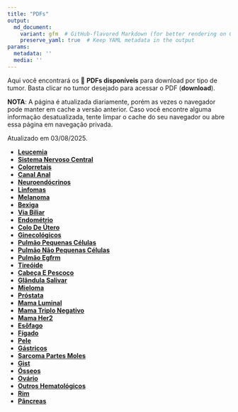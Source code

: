 ```yaml
---
title: "PDFs"
output: 
  md_document:
    variant: gfm  # GitHub-flavored Markdown (for better rendering on GitHub)
    preserve_yaml: true  # Keep YAML metadata in the output
params:
  metadata: ''
  media: ''
---
```


<script async src="https://scripts.simpleanalyticscdn.com/latest.js"></script>

Aqui você encontrará os 📝 **PDFs disponíveis** para download por tipo
de tumor. Basta clicar no tumor desejado para acessar o PDF
(**download**).

**NOTA**: A página é atualizada diariamente, porém as vezes o navegador
pode manter em cache a versão anterior. Caso você encontre alguma
informação desatualizada, tente limpar o cache do seu navegador ou abre
essa página em navegação privada.

Atualizado em 03/08/2025.

- [**Leucemia**](https://coeoralmeds-e768.restdb.io/media/688ef3dff63b80480022f4fd?download=true)
- [**Sistema Nervoso
  Central**](https://coeoralmeds-e768.restdb.io/media/688ef3e0f63b80480022f500?download=true)
- [**Colorretais**](https://coeoralmeds-e768.restdb.io/media/688ef3e3f63b80480022f506?download=true)
- [**Canal
  Anal**](https://coeoralmeds-e768.restdb.io/media/688ef3e4f63b80480022f507?download=true)
- [**Neuroendócrinos**](https://coeoralmeds-e768.restdb.io/media/688ef3e5f63b80480022f509?download=true)
- [**Linfomas**](https://coeoralmeds-e768.restdb.io/media/688ef3e6f63b80480022f50b?download=true)
- [**Melanoma**](https://coeoralmeds-e768.restdb.io/media/688ef3e8f63b80480022f50d?download=true)
- [**Bexiga**](https://coeoralmeds-e768.restdb.io/media/688ef3e9f63b80480022f50f?download=true)
- [**Via
  Biliar**](https://coeoralmeds-e768.restdb.io/media/688ef3ebf63b80480022f512?download=true)
- [**Endométrio**](https://coeoralmeds-e768.restdb.io/media/688ef3ecf63b80480022f514?download=true)
- [**Colo De
  Útero**](https://coeoralmeds-e768.restdb.io/media/688ef3edf63b80480022f516?download=true)
- [**Ginecológicos**](https://coeoralmeds-e768.restdb.io/media/688ef3eef63b80480022f517?download=true)
- [**Pulmão Pequenas
  Células**](https://coeoralmeds-e768.restdb.io/media/688ef3f0f63b80480022f51a?download=true)
- [**Pulmão Não Pequenas
  Células**](https://coeoralmeds-e768.restdb.io/media/688ef3f1f63b80480022f51c?download=true)
- [**Pulmão
  Egfrm**](https://coeoralmeds-e768.restdb.io/media/688ef3f2f63b80480022f51e?download=true)
- [**Tireóide**](https://coeoralmeds-e768.restdb.io/media/688ef3f5f63b80480022f522?download=true)
- [**Cabeça E
  Pescoço**](https://coeoralmeds-e768.restdb.io/media/688ef3f6f63b80480022f523?download=true)
- [**Glândula
  Salivar**](https://coeoralmeds-e768.restdb.io/media/688ef3f7f63b80480022f525?download=true)
- [**Mieloma**](https://coeoralmeds-e768.restdb.io/media/688ef3f8f63b80480022f527?download=true)
- [**Próstata**](https://coeoralmeds-e768.restdb.io/media/688ef3faf63b80480022f52a?download=true)
- [**Mama
  Luminal**](https://coeoralmeds-e768.restdb.io/media/688ef3fdf63b80480022f52e?download=true)
- [**Mama Triplo
  Negativo**](https://coeoralmeds-e768.restdb.io/media/688ef3fef63b80480022f530?download=true)
- [**Mama
  Her2**](https://coeoralmeds-e768.restdb.io/media/688ef3fff63b80480022f532?download=true)
- [**Esôfago**](https://coeoralmeds-e768.restdb.io/media/688ef401f63b80480022f534?download=true)
- [**Fígado**](https://coeoralmeds-e768.restdb.io/media/688ef402f63b80480022f536?download=true)
- [**Pele**](https://coeoralmeds-e768.restdb.io/media/688ef404f63b80480022f538?download=true)
- [**Gástricos**](https://coeoralmeds-e768.restdb.io/media/688ef405f63b80480022f53a?download=true)
- [**Sarcoma Partes
  Moles**](https://coeoralmeds-e768.restdb.io/media/688ef406f63b80480022f53c?download=true)
- [**Gist**](https://coeoralmeds-e768.restdb.io/media/688ef408f63b80480022f53e?download=true)
- [**Ósseos**](https://coeoralmeds-e768.restdb.io/media/688ef409f63b80480022f540?download=true)
- [**Ovário**](https://coeoralmeds-e768.restdb.io/media/688ef40bf63b80480022f542?download=true)
- [**Outros
  Hematológicos**](https://coeoralmeds-e768.restdb.io/media/688ef40cf63b80480022f544?download=true)
- [**Rim**](https://coeoralmeds-e768.restdb.io/media/688ef40df63b80480022f546?download=true)
- [**Pâncreas**](https://coeoralmeds-e768.restdb.io/media/688ef40ff63b80480022f548?download=true)
